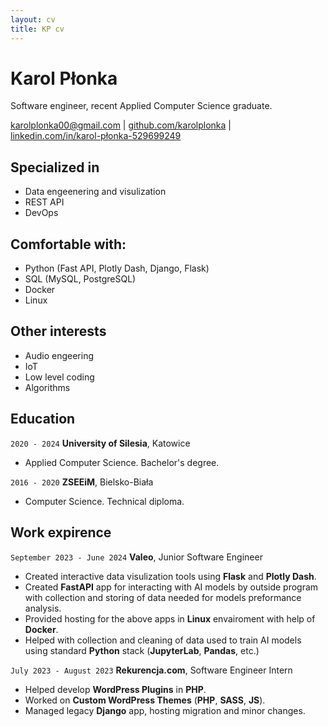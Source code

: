 ```yaml
---
layout: cv
title: KP cv
---
```

# Karol Płonka
Software engineer, recent Applied Computer Science graduate.

<div id="webaddress">
<a href="mailto:karolplonka00@gmail.com">karolplonka00@gmail.com</a>
| <a href="https://github.com/KarolPlonka/">github.com/karolplonka</a>
| </br><a href="https://www.linkedin.com/in/karol-p%C5%82onka-529699249/">linkedin.com/in/karol-płonka-529699249</a>
</div>


## Specialized in
- Data engeenering and visulization
- REST API
- DevOps

## Comfortable with:
- Python (Fast API, Plotly Dash, Django, Flask)
- SQL (MySQL, PostgreSQL)
- Docker
- Linux

## Other interests
- Audio engeering
- IoT
- Low level coding
- Algorithms


## Education
`2020 - 2024`
__University of Silesia__, Katowice
- Applied Computer Science. Bachelor's degree.

`2016 - 2020`
__ZSEEiM__, Bielsko-Biała
- Computer Science. Technical diploma.


## Work expirence
`September 2023 - June 2024`
__Valeo__, Junior Software Engineer
- Created interactive data visulization tools using __Flask__ and __Plotly Dash__.
- Created __FastAPI__ app for interacting with AI models by outside program with collection and storing of data needed for models preformance analysis.
- Provided hosting for the above apps in __Linux__ envairoment with help of __Docker__.
- Helped with collection and cleaning of data used to train AI models using standard __Python__ stack (__JupyterLab__, __Pandas__, etc.)


`July 2023 - August 2023`
__Rekurencja.com__, Software Engineer Intern
- Helped develop __WordPress Plugins__ in __PHP__.
- Worked on __Custom WordPress Themes__ (__PHP__, __SASS__, __JS__).
- Managed legacy __Django__ app, hosting migration and minor changes.





<!-- ### Footer

Last updated: July 2024 -->


